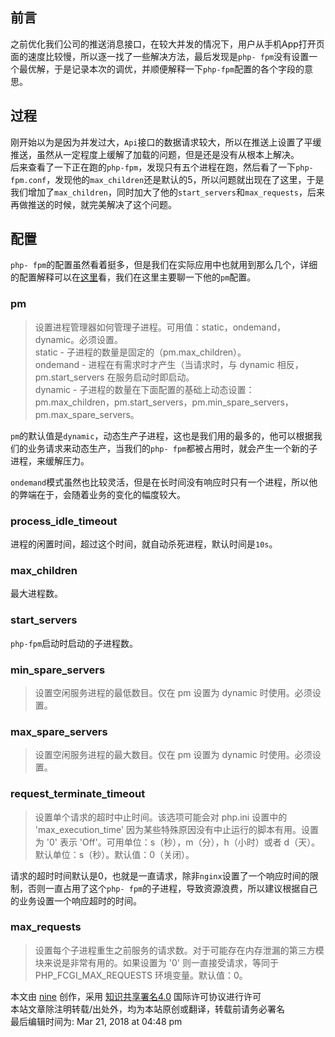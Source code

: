 ## 前言

之前优化我们公司的推送消息接口，在较大并发的情况下，用户从手机App打开页面的速度比较慢，所以逐一找了一些解决方法，最后发现是`php-
fpm`没有设置一个最优解，于是记录本次的调优，并顺便解释一下`php-fpm`配置的各个字段的意思。

## 过程

刚开始以为是因为并发过大，`Api`接口的数据请求较大，所以在推送上设置了平缓推送，虽然从一定程度上缓解了加载的问题，但是还是没有从根本上解决。  
后来查看了一下正在跑的`php-fpm`，发现只有五个进程在跑，然后看了一下`php-
fpm.conf`，发现他的`max_children`还是默认的5，所以问题就出现在了这里，于是我们增加了`max_children`，同时加大了他的`start_servers`和`max_requests`，后来再做推送的时候，就完美解决了这个问题。

## 配置

`php-
fpm`的配置虽然看着挺多，但是我们在实际应用中也就用到那么几个，详细的配置解释可以在[这里](http://php.net/manual/zh/install.fpm.configuration.php)看，我们在这里主要聊一下他的`pm`配置。

### pm

> 设置进程管理器如何管理子进程。可用值：static，ondemand，dynamic。必须设置。  
> static - 子进程的数量是固定的（pm.max_children）。  
> ondemand - 进程在有需求时才产生（当请求时，与 dynamic 相反，pm.start_servers 在服务启动时即启动。  
> dynamic -
子进程的数量在下面配置的基础上动态设置：pm.max_children，pm.start_servers，pm.min_spare_servers，pm.max_spare_servers。

`pm`的默认值是`dynamic`，动态生产子进程，这也是我们用的最多的，他可以根据我们的业务请求来动态生产，当我们的`php-
fpm`都被占用时，就会产生一个新的子进程，来缓解压力。

`ondemand`模式虽然也比较灵活，但是在长时间没有响应时只有一个进程，所以他的弊端在于，会随着业务的变化的幅度较大。

### process_idle_timeout

进程的闲置时间，超过这个时间，就自动杀死进程，默认时间是`10s`。

### max_children

最大进程数。

### start_servers

`php-fpm`启动时启动的子进程数。

### min_spare_servers

> 设置空闲服务进程的最低数目。仅在 pm 设置为 dynamic 时使用。必须设置。

### max_spare_servers

> 设置空闲服务进程的最大数目。仅在 pm 设置为 dynamic 时使用。必须设置。

### request_terminate_timeout

> 设置单个请求的超时中止时间。该选项可能会对 php.ini 设置中的 'max_execution_time'
因为某些特殊原因没有中止运行的脚本有用。设置为 '0' 表示 'Off'。可用单位：s（秒），m（分），h（小时）或者
d（天）。默认单位：s（秒）。默认值：0（关闭）。

请求的超时时间默认是0，也就是一直请求，除非`nginx`设置了一个响应时间的限制，否则一直占用了这个`php-
fpm`的子进程，导致资源浪费，所以建议根据自己的业务设置一个响应超时的时间。

### max_requests

> 设置每个子进程重生之前服务的请求数。对于可能存在内存泄漏的第三方模块来说是非常有用的。如果设置为 '0' 则一直接受请求，等同于
PHP_FCGI_MAX_REQUESTS 环境变量。默认值：0。

本文由 [nine](https://www.hellonine.top/index.php/author/1/) 创作，采用
[知识共享署名4.0](https://creativecommons.org/licenses/by/4.0/) 国际许可协议进行许可  
本站文章除注明转载/出处外，均为本站原创或翻译，转载前请务必署名  
最后编辑时间为: Mar 21, 2018 at 04:48 pm

